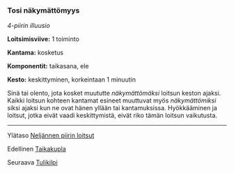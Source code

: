 ### Tosi näkymättömyys

*4-piirin illuusio*

**Loitsimisviive:** 1 toiminto

**Kantama:** kosketus

**Komponentit:** taikasana, ele

**Kesto:** keskittyminen, korkeintaan 1 minuutin

Sinä tai olento, jota kosket muututte *näkymättömäksi* loitsun keston ajaksi. Kaikki loitsun kohteen kantamat esineet muuttuvat myös *näkymättömiksi* siksi ajaksi kun ne ovat hänen yllään tai kantamuksissa. Hyökkääminen ja loitsut, jotka eivät vaadi keskittymistä, eivät riko tämän loitsun vaikutusta.

----

Ylätaso [Neljännen piirin loitsut](4_piirin_loitsut.md)

Edellinen [Taikakupla](Taikakupla.md)

Seuraava [Tulikilpi](Tulikilpi.md)
